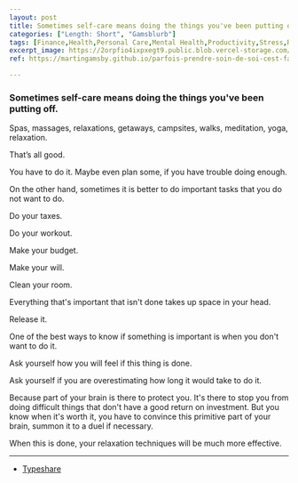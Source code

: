```yaml
---
layout: post
title: Sometimes self-care means doing the things you've been putting off.
categories: ["Length: Short", "Gamsblurb"]
tags: [Finance,Health,Personal Care,Mental Health,Productivity,Stress,Relaxation,Gamsblurb]
excerpt_image: https://2orpfio4ixpxegt9.public.blob.vercel-storage.com/blogPost/cm0pysw6n0213kz0cru8vdzfd/preview-image-YQ1xYBhkLp7wjEXXgpllN6ATULINRT.jfif
ref: https://martingamsby.github.io/parfois-prendre-soin-de-soi-cest-faire-ce-que-vous-remettez-a-plus-tard

---
```


### **Sometimes self-care means doing the things you've been putting off.**

Spas, massages, relaxations, getaways, campsites, walks, meditation, yoga, relaxation.

That’s all good.

You have to do it. Maybe even plan some, if you have trouble doing enough.

On the other hand, sometimes it is better to do important tasks that you do not want to do.

Do your taxes.

Do your workout.

Make your budget.

Make your will.

Clean your room.

Everything that's important that isn't done takes up space in your head.

Release it.

One of the best ways to know if something is important is when you don't want to do it.

Ask yourself how you will feel if this thing is done.

Ask yourself if you are overestimating how long it would take to do it.

Because part of your brain is there to protect you. It's there to stop you from doing difficult things that don't have a good return on investment. But you know when it's worth it, you have to convince this primitive part of your brain, summon it to a duel if necessary.

When this is done, your relaxation techniques will be much more effective.

---

- [Typeshare](https://typeshare.co/martingamsby/posts/sometimes-self-care-means-doing-the-things-youve-been-putting-off)

